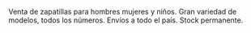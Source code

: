 <!-- descripcion del proyecto -->

Venta de zapatillas para hombres mujeres y niños. Gran variedad de modelos, todos los números. Envíos a todo el país. Stock permanente.


<!-- descripciones de los integrante -->


